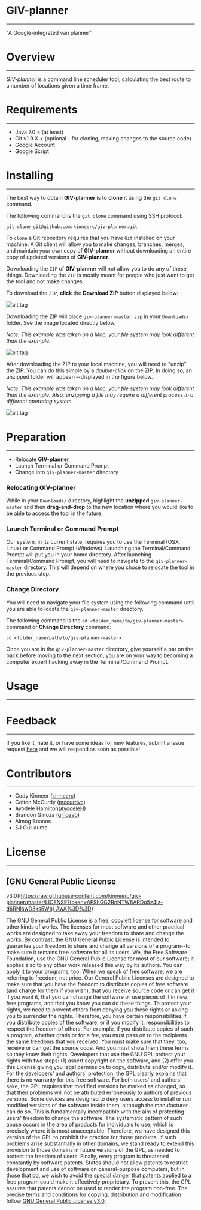 # GIV-planner
______

"A Google-integrated van planner"

# Overview
______
*GIV-planner* is a command line scheduler tool, calculating the best route to a number of locations given a time frame.

# Requirements
______
+ Java 7.0 < (at least)
+ Git v1.9.X < (optional - for cloning, making changes to the source
  code)
+ Google Account
+ Google Script

# Installing
______
The best way to obtain **GIV-planner** is to **clone** it using the `git
clone` command.

The following command is the `git clone` command using
SSH protocol:

```
git clone git@github.com:kinneerc/giv-planner.git
```

To `clone` a Git repository requires that you have `Git` installed on
your machine. A Git client will allow you to make changes, branches,
merges, and maintain your own copy of **GIV-planner** without downloading
an entire copy of updated versions of **GIV-planner**.

Downloading the
`ZIP` of **GIV-planner** will not allow you to do any of these things.
Downloading the `ZIP` is mostly meant for people who just want to get the
tool and not make changes.

To download the `ZIP`, **click** the **Download ZIP** button displayed
below:

![alt
tag](https://raw.githubusercontent.com/kinneerc/giv-planner/master/images/zip.png?token=AFShGHuvKKjpAhdVFgd5cGK_qN4TeiTEks5WbjC-wA%3D%3D)

Downloading the ZIP will place `giv-planner-master.zip` in your
`Downloads/` folder. See the image located directly below.

_Note: This
example was taken on a Mac, your file system may look different than the
example._

![alt
tag](https://raw.githubusercontent.com/kinneerc/giv-planner/master/images/download.png?token=AFShGK2760yAnY8XvT83IFfULdDPWpX-ks5WbjRKwA%3D%3D)

After downloading the ZIP to your local machine, you will need to
"unzip" the ZIP. You can do this simple by a *double-click* on the ZIP.
In doing so, an unzipped folder will appear---displayed in the figure
below.

_Note: This
example was taken on a Mac, your file system may look different than the
example. Also, unzipping a file may require a different process in a
different operating system._


![alt
tag](https://raw.githubusercontent.com/kinneerc/giv-planner/master/images/unzip.png?token=AFShGAKYvj80_hhNVdrGyNFhQgx2b6Ydks5WbjVFwA%3D%3D)

# Preparation
______
+ Relocate **GIV-planner**
+ Launch Terminal or Command Prompt
+ Change into `giv-planner-master` directory

### Relocating **GIV-planner**
While in your `Downloads/` directory, highlight the **unzipped** `giv-planner-master`
and then **drag-and-drop** to the new location where you would like to
be able to access the tool in the future.

### Launch Terminal or Command Prompt
Our system, in its current state, requires you to use the
Terminal (OSX, Linux) or Command Prompt (Windows).
Launching the Terminal/Command Prompt will put you in your home directory.
After launching Terminal/Command Prompt, you will need to navigate to
the `giv-planner-master` directory. This will depend on where you chose
to relocate the tool in the previous step.

### Change Directory
You will need to navigate
your file system using the following command until you are able to locate the
`giv-planner-master` directory.

The following command is the
`cd <folder_name/to/giv-planner-master>` command or **Change Directory** command:

```
cd <folder_name/path/to/giv-planner-master>
```

Once you are in the `giv-planner-master` directory, give yourself a pat
on the back before moving to the next section, you are on your way to
becoming a computer expert hacking away in the Terminal/Command Prompt.

# Usage
______

# Feedback
______

If you like it, hate it, or have some ideas for new features, submit a
issue request
[here](https://github.com/kinneerc/giv-planner/issues) and we will
respond as soon as possible!

# Contributors
______

+ Cody Kinneer ([kinneerc](https://github.com/kinneerc))
+ Colton McCurdy ([mccurdyc](https://github.com/mccurdyc))
+ Ayodele Hamilton([AyodeleH](https://github.com/AyodeleH))
+ Brandon Ginoza ([ginozab](https://github.com/ginozab))
+ Almog Boanos
+ SJ Guillaume

# License
______

## [GNU General Public License
v3.0](https://raw.githubusercontent.com/kinneerc/giv-planner/master/LICENSE?token=AFShGG2RnNTW6ARDo5z4iz-d6RNIswD3ks5Wbj-AwA%3D%3D)

The GNU General Public License is a free, copyleft license for software
and other kinds of works.
The licenses for most software and other practical works are designed to
take away your freedom to share and change the works. By contrast, the
GNU General Public License is intended to guarantee your freedom to
share and change all versions of a program--to make sure it remains free
software for all its users. We, the Free Software Foundation, use the
GNU General Public License for most of our software; it applies also to
any other work released this way by its authors. You can apply it to
your programs, too.
When we speak of free software, we are referring to freedom, not price.
Our General Public Licenses are designed to make sure that you have the
freedom to distribute copies of free software (and charge for them if
you wish), that you receive source code or can get it if you want it,
that you can change the software or use pieces of it in new free
programs, and that you know you can do these things.
To protect your rights, we need to prevent others from denying you these
rights or asking you to surrender the rights. Therefore, you have
certain responsibilities if you distribute copies of the software, or if
you modify it: responsibilities to respect the freedom of others.
For example, if you distribute copies of such a program, whether gratis
or for a fee, you must pass on to the recipients the same freedoms that
you received. You must make sure that they, too, receive or can get the
source code. And you must show them these terms so they know their
rights.
Developers that use the GNU GPL protect your rights with two steps: (1)
assert copyright on the software, and (2) offer you this License giving
you legal permission to copy, distribute and/or modify it.
For the developers' and authors' protection, the GPL clearly explains
that there is no warranty for this free software. For both users' and
authors' sake, the GPL requires that modified versions be marked as
changed, so that their problems will not be attributed erroneously to
authors of previous versions.
Some devices are designed to deny users access to install or run
modified versions of the software inside them, although the manufacturer
can do so. This is fundamentally incompatible with the aim of protecting
users' freedom to change the software. The systematic pattern of such
abuse occurs in the area of products for individuals to use, which is
precisely where it is most unacceptable. Therefore, we have designed
this version of the GPL to prohibit the practice for those products. If
such problems arise substantially in other domains, we stand ready to
extend this provision to those domains in future versions of the GPL, as
needed to protect the freedom of users.
Finally, every program is threatened constantly by software patents.
States should not allow patents to restrict development and use of
software on general-purpose computers, but in those that do, we wish to
avoid the special danger that patents applied to a free program could
make it effectively proprietary. To prevent this, the GPL assures that
patents cannot be used to render the program non-free.
The precise terms and conditions for copying, distribution and
modification follow [GNU General Public License
v3.0](https://raw.githubusercontent.com/kinneerc/giv-planner/master/LICENSE?token=AFShGG2RnNTW6ARDo5z4iz-d6RNIswD3ks5Wbj-AwA%3D%3D).

